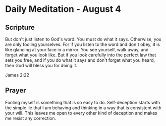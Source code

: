 # Daily Meditation - August 4

## Scripture

But don't just listen to God's word. You must do what it says. Otherwise, you are only fooling
yourselves. For if you listen to the word and don't obey, it is like glancing at your face in a
mirror. You see yourself, walk away, and forget what you look like. But  if you look carefully into
the perfect law that sets you free, and if  you do what it says and don't forget what you heard,
then God will bless  you for doing it.

James 2:22


## Prayer

Fooling myself is something that is so easy to do.  Self-deception starts with the simple lie
that I am behaving and thinking in a way that is consistent with your will.  This leaves me open
to every other kind of deception and makes me resist any correction.

